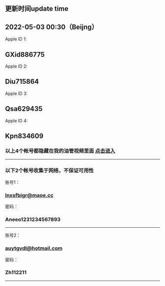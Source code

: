 
## 更新时间update time 
2022-05-03   00:30（Beijng）
-------------------------------------------
Apple ID 1:

GXid886775
-------------------------------------------
Apple ID 2:

Diu715864
-------------------------------------------
Apple ID 3:

Qsa629435
-------------------------------------------
Apple ID 4:

Kpn834609
-------------------------------------------

### 以上4个帐号都隐藏在我的油管视频里面  [点击进入](https://www.youtube.com/channel/UCXPSzwcs0pspPTAI2rcaBgQ "悬停显示")
-------------------------------------------
### 以下2个帐号收集于网络，不保证可用性

账号1：
### lnxsfbigr@maoe.cc
密码：
### Aneeo1231234567893
-------------------------------------------
账号2：
### auytgvdl@hotmail.com
密码：
### Zh112211
-------------------------------------------
